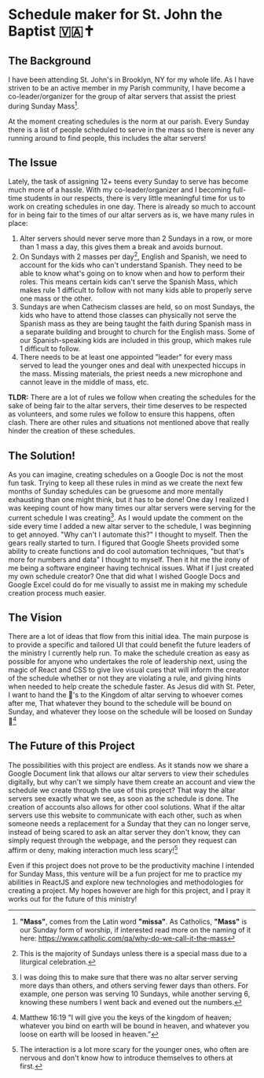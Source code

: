 # Schedule maker for St. John the Baptist 🇻🇦✝️

## The Background
I have been attending St. John's in Brooklyn, NY for my whole life. As I have striven to be an active member in my Parish community, I have become a co-leader/organizer for the group of altar servers that assist the priest during Sunday Mass[^1].

At the moment creating schedules is the norm at our parish. Every Sunday there is a list of people scheduled to serve in the mass so there is never any running around to find people, this includes the altar servers!

## The Issue
Lately, the task of assigning 12+ teens every Sunday to serve has become much more of a hassle. With my co-leader/organizer and I becoming full-time students in our respects, there is very little meaningful time for us to work on creating schedules in one day. There is already so much to account for in being fair to the times of our altar servers as is, we have many rules in place:
1. Alter servers should never serve more than 2 Sundays in a row, or more than 1 mass a day, this gives them a break and avoids burnout.
2. On Sundays with 2 masses per day[^2], English and Spanish, we need to account for the kids who can't understand Spanish. They need to be able to know what's going on to know when and how to perform their roles. This means certain kids can't serve the Spanish Mass, which makes rule 1 difficult to follow with not many kids able to properly serve one mass or the other.
3. Sundays are when Cathecism classes are held, so on most Sundays, the kids who have to attend those classes can physically not serve the Spanish mass as they are being taught the faith during Spanish mass in a separate building and brought to church for the English mass. Some of our Spanish-speaking kids are included in this group, which makes rule 1 difficult to follow.
4. There needs to be at least one appointed "leader" for every mass served to lead the younger ones and deal with unexpected hiccups in the mass. Missing materials, the priest needs a new microphone and cannot leave in the middle of mass, etc.

**TLDR:** There are a lot of rules we follow when creating the schedules for the sake of being fair to the altar servers, their time deserves to be respected as volunteers, and some rules we follow to ensure this happens, often clash. There are other rules and situations not mentioned above that really hinder the creation of these schedules.

## The Solution!
As you can imagine, creating schedules on a Google Doc is not the most fun task. Trying to keep all these rules in mind as we create the next few months of Sunday schedules can be gruesome and more mentally exhausting than one might think, but it has to be done! One day I realized I was keeping count of how many times our altar servers were serving for the current schedule I was creating[^3]. As I would update the comment on the side every time I added a new altar server to the schedule, I was beginning to get annoyed. "Why can't I automate this?" I thought to myself. Then the gears really started to turn. I figured that Google Sheets provided some ability to create functions and do cool automation techniques, "but that's more for numbers and data" I thought to myself. Then it hit me the irony of me being a software engineer having technical issues. What if I just created my own schedule creator? One that did what I wished Google Docs and Google Excel could do for me visually to assist me in making my schedule creation process much easier.

## The Vision
There are a lot of ideas that flow from this initial idea. The main purpose is to provide a specific and tailored UI that could benefit the future leaders of the ministry I currently help run. To make the schedule creation as easy as possible for anyone who undertakes the role of leadership next, using the magic of React and CSS to give live visual cues that will inform the creator of the schedule whether or not they are violating a rule, and giving hints when needed to help create the schedule faster. As Jesus did with St. Peter, I want to hand the 🔑's to the Kingdom of altar serving to whoever comes after me, That whatever they bound to the schedule will be bound on Sunday, and whatever they loose on the schedule will be loosed on Sunday 🤣[^4]

## The Future of this Project
The possibilities with this project are endless. As it stands now we share a Google Document link that allows our altar servers to view their schedules digitally, but why can't we simply have them create an account and view the schedule we create through the use of this project? That way the altar servers see exactly what we see, as soon as the schedule is done. The creation of accounts also allows for other cool solutions. What if the altar servers use this website to communicate with each other, such as when someone needs a replacement for a Sunday that they can no longer serve, instead of being scared to ask an altar server they don't know, they can simply request through the webpage, and the person they request can affirm or deny, making interaction much less scary![^5]

Even if this project does not prove to be the productivity machine I intended for Sunday Mass, this venture will be a fun project for me to practice my abilities in ReactJS and explore new technologies and methodologies for creating a project. My hopes however are high for this project, and I pray it works out for the future of this ministry!

[^1]: **"Mass"**, comes from the Latin word **"missa"**. As Catholics, **"Mass"** is our Sunday form of worship, if interested read more on the naming of it here: https://www.catholic.com/qa/why-do-we-call-it-the-mass
[^2]: This is the majority of Sundays unless there is a special mass due to a liturgical celebration.
[^3]: I was doing this to make sure that there was no altar server serving more days than others, and others serving fewer days than others. For example, one person was serving 10 Sundays, while another serving 6, knowing these numbers I went back and evened out the numbers.
[^4]: Matthew 16:19 "I will give you the keys of the kingdom of heaven; whatever you bind on earth will be bound in heaven, and whatever you loose on earth will be loosed in heaven.”
[^5]: The interaction is a lot more scary for the younger ones, who often are nervous and don't know how to introduce themselves to others at first.
